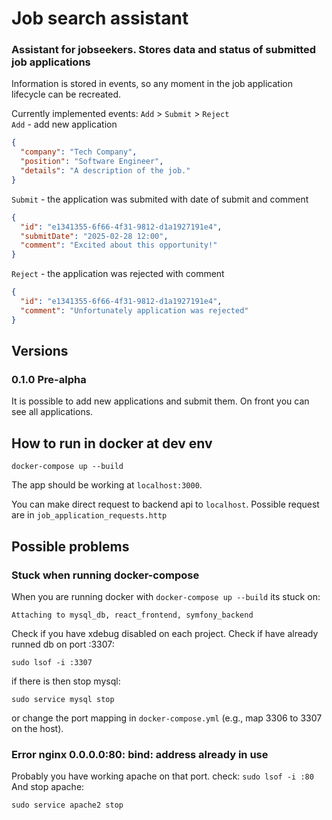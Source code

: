 # Job search assistant

### Assistant for jobseekers. Stores data and status of submitted job applications 

Information is stored in events, so any moment in the job application lifecycle can be recreated.  
  
Currently implemented events:
` Add ` > ` Submit ` > ` Reject `  
`Add` - add new application  
```json
{  
  "company": "Tech Company",  
  "position": "Software Engineer",  
  "details": "A description of the job."  
}  
```
`Submit` - the application was submited with date of submit and comment  
```json
{  
  "id": "e1341355-6f66-4f31-9812-d1a1927191e4",  
  "submitDate": "2025-02-28 12:00",  
  "comment": "Excited about this opportunity!"  
}  
```

`Reject` - the application was rejected with comment  
```json
{  
  "id": "e1341355-6f66-4f31-9812-d1a1927191e4",  
  "comment": "Unfortunately application was rejected"  
}  
```

## Versions

### 0.1.0 Pre-alpha

It is possible to add new applications and submit them. On front you can see all applications.

## How to run in docker at dev env

```
docker-compose up --build
```
The app should be working at `localhost:3000`.   
  
You can make direct request to backend api to `localhost`. Possible request are in `job_application_requests.http` 

## Possible problems

### Stuck when running docker-compose

When you are running docker with `docker-compose up --build` its stuck on:

```
Attaching to mysql_db, react_frontend, symfony_backend
```
Check if you have xdebug disabled on each project.
Check if have already runned db on port :3307:

```
sudo lsof -i :3307
```

if there is then stop mysql:

```
sudo service mysql stop
```

or change the port mapping in `docker-compose.yml` (e.g., map 3306 to 3307 on the host).

### Error nginx 0.0.0.0:80: bind: address already in use

Probably you have working apache on that port. check: `sudo lsof -i :80`
And stop apache:
```
sudo service apache2 stop
```
